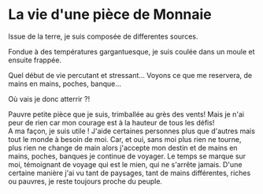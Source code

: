 # La vie d'une pièce de Monnaie

Issue de la terre, je suis composée de differentes sources.

Fondue à des températures gargantuesque, je suis coulée dans un moule et ensuite frappée.

Quel début de vie percutant et stressant...
Voyons ce que me reservera, de mains en mains, poches, banque...

Où vais je donc atterrir ?!

Pauvre petite pièce que je suis, trimballée au grès des vents! Mais je n'ai peur de rien car mon courage est à la hauteur de tous les défis!  
A ma façon, je suis utile ! J'aide certaines personnes plus que d'autres mais tout le monde à besoin de moi. Car, et oui, sans moi plus rien ne tourne, plus rien ne change de main alors j'accepte mon destin et de mains en mains, poches, banques je continue de voyager.
Le temps se marque sur moi, témoignant de voyage qui est le mien, qui ne s'arrête jamais. D'une certaine manière j'ai vu tant de paysages, tant de mains différentes, riches ou pauvres, je reste toujours proche du peuple.
